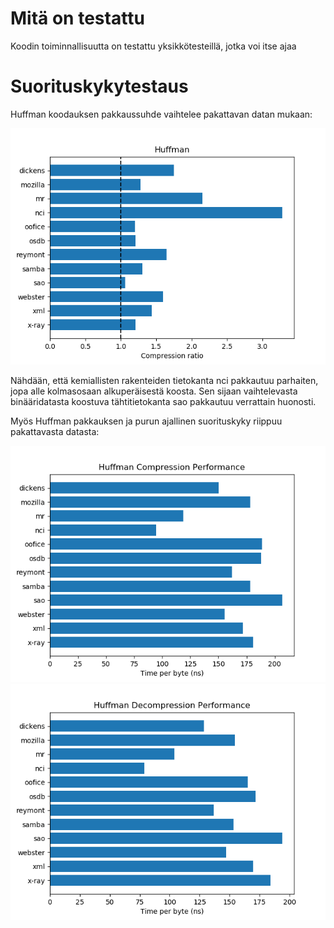 # Mitä on testattu

Koodin toiminnallisuutta on testattu yksikkötesteillä, jotka voi itse ajaa


# Suorituskykytestaus




Huffman koodauksen pakkaussuhde vaihtelee pakattavan datan mukaan:

![Huffman compression ratio](/doc/images/huffman_compression_ratio.png)

Nähdään, että kemiallisten rakenteiden tietokanta nci pakkautuu parhaiten, jopa
alle kolmasosaan alkuperäisestä koosta. Sen sijaan vaihtelevasta binääridatasta
koostuva tähtitietokanta sao pakkautuu verrattain huonosti.

Myös Huffman pakkauksen ja purun ajallinen suorituskyky riippuu pakattavasta
datasta:

![Huffman compression performance](/doc/images/huffman_compression_performance.png)
![Huffman decompression performance](/doc/images/huffman_decompression_performance.png)
